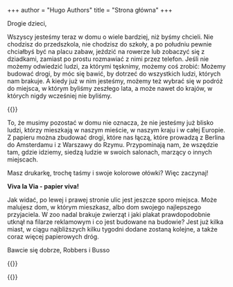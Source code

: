 +++
author = "Hugo Authors"
title = "Strona główna"
+++

Drogie dzieci,

Wszyscy jesteśmy teraz w domu o wiele bardziej, niż byśmy chcieli. Nie chodzisz do przedszkola, nie chodzisz do szkoły, a po południu pewnie chciałbyś być na placu zabaw, jeździć na rowerze lub zobaczyć się z dziadkami, zamiast po prostu rozmawiać z nimi przez telefon. Jeśli nie możemy odwiedzić ludzi, za którymi tęsknimy, możemy coś zrobić: Możemy budować drogi, by móc się bawić, by dotrzeć do wszystkich ludzi, których nam brakuje. A kiedy już w nim jesteśmy, możemy też wybrać się w podróż do miejsca, w którym byliśmy zeszłego lata, a może nawet do krajów, w których nigdy wcześniej nie byliśmy.

{{<gallery>}}

To, że musimy pozostać w domu nie oznacza, że nie jesteśmy już blisko ludzi, którzy mieszkają w naszym mieście, w naszym kraju i w całej Europie. Z papieru można zbudować drogi, które nas łączą, które prowadzą z Berlina do Amsterdamu i z Warszawy do Rzymu. Przypominają nam, że wszędzie tam, gdzie idziemy, siedzą ludzie w swoich salonach, marzący o innych miejscach.

Masz drukarkę, trochę taśmy i swoje kolorowe ołówki? Więc zaczynaj!

**Viva la Via - papier viva!**

Jak widać, po lewej i prawej stronie ulic jest jeszcze sporo miejsca. Może malujesz dom, w którym mieszkasz, albo dom swojego najlepszego przyjaciela. W zoo nadal brakuje zwierząt i jaki plakat prawdopodobnie utknął na filarze reklamowym i co jest budowane na budowie? Jest już kilka miast, w ciągu najbliższych kilku tygodni dodane zostaną kolejne, a także coraz więcej papierowych dróg.

Bawcie się dobrze, Robbers i Busso

{{<downloads>}}

{{<team-avatar>}}
